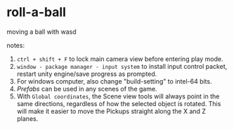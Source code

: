 # roll-a-ball
moving a ball with wasd


notes:

1. `ctrl + shift + F` to lock main camera view before entering play mode.
2. `window - package manager - input system` to install input control packet, restart unity engine/save progress as prompted.
3. For windows computer, also change "build-setting" to intel-64 bits.
4. *Prefabs* can be used in any scenes of the game.
5. With `Global coordinates`, the Scene view tools will always point in the same directions, regardless of how the selected object is rotated. This will make it easier to move the Pickups straight along the X and Z planes.
